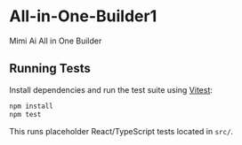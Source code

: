 # All-in-One-Builder1
Mimi Ai All in One Builder

## Running Tests

Install dependencies and run the test suite using [Vitest](https://vitest.dev):

```bash
npm install
npm test
```

This runs placeholder React/TypeScript tests located in `src/`.
